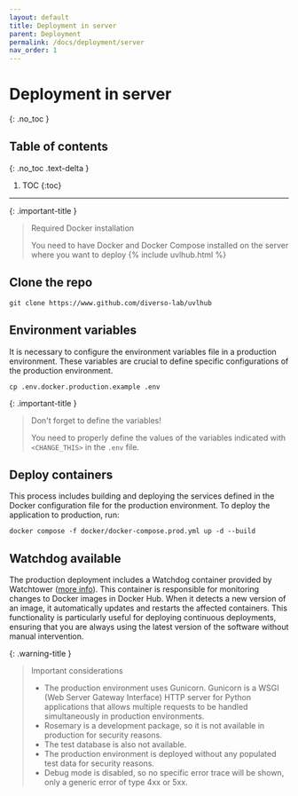 ```yaml
---
layout: default
title: Deployment in server
parent: Deployment
permalink: /docs/deployment/server
nav_order: 1
---
```


# Deployment in server
{: .no_toc }

## Table of contents
{: .no_toc .text-delta }

1. TOC
{:toc}

---

{: .important-title }
> <i class="fa-brands fa-docker"></i> Required Docker installation
>
> You need to have Docker and Docker Compose installed on the server where you want to deploy {% include uvlhub.html %} 

## Clone the repo

```
git clone https://www.github.com/diverso-lab/uvlhub
```

## Environment variables

It is necessary to configure the environment variables file in a production environment. These variables are crucial to define specific configurations of the production environment.

```
cp .env.docker.production.example .env
```

{: .important-title }
> Don't forget to define the variables!
>
> You need to properly define the values of the variables indicated with `<CHANGE_THIS>` in the `.env` file.


## Deploy containers

This process includes building and deploying the services defined in the Docker configuration file for the production environment. To deploy the application to production, run:

```
docker compose -f docker/docker-compose.prod.yml up -d --build
```

## Watchdog available

The production deployment includes a Watchdog container provided by Watchtower ([more info](https://hub.docker.com/r/containrrr/watchtower)). This container is responsible for monitoring changes to Docker images in Docker Hub. When it detects a new version of an image, it automatically updates and restarts the affected containers. This functionality is particularly useful for deploying continuous deployments, ensuring that you are always using the latest version of the software without manual intervention.

{: .warning-title }
> <i class="fa-solid fa-server"></i> Important considerations
>
> - The production environment uses Gunicorn. Gunicorn is a WSGI (Web Server Gateway Interface) HTTP server for Python applications that allows multiple requests to be handled simultaneously in production environments.
> - Rosemary is a development package, so it is not available in production for security reasons.
> - The test database is also not available.
> - The production environment is deployed without any populated test data for security reasons.
> - Debug mode is disabled, so no specific error trace will be shown, only a generic error of type 4xx or 5xx.
